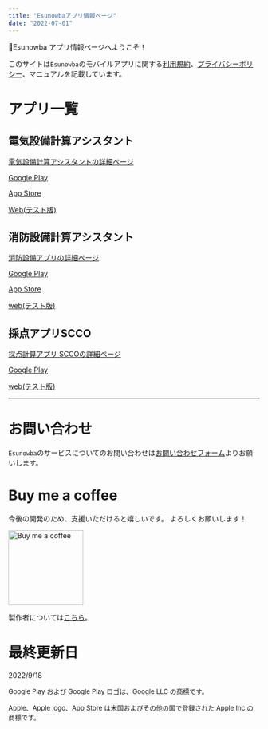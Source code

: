```yaml
---
title: "Esunowbaアプリ情報ページ"
date: "2022-07-01"
---
```


🐤Esunowba アプリ情報ページへようこそ！

このサイトは`Esunowba`のモバイルアプリに関する[利用規約](terms)、[プライバシーポリシー](privacypolicy)、マニュアルを記載しています。

# アプリ一覧

## 電気設備計算アシスタント

[電気設備計算アシスタントの詳細ページ](elec-calc-home)

[Google Play](https://play.google.com/store/apps/details?id=com.github.snova301.elec_calculator)

[App Store](https://apps.apple.com/jp/app/%E9%9B%BB%E6%B0%97%E8%A8%AD%E5%82%99%E8%A8%88%E7%AE%97%E3%82%A2%E3%82%B7%E3%82%B9%E3%82%BF%E3%83%B3%E3%83%88/id1632908753?itsct=apps_box_badge&amp;itscg=30200)

[Web(テスト版)](https://ewacdj-3936b.web.app/)

## 消防設備計算アシスタント

[消防設備アプリの詳細ページ](firefight-equip-home)

[Google Play](https://play.google.com/store/apps/details?id=com.github.snova301.firefight_equip)

[App Store](https://apps.apple.com/jp/app/%E6%B6%88%E9%98%B2%E8%A8%AD%E5%82%99%E8%A8%88%E7%AE%97%E3%82%A2%E3%82%B7%E3%82%B9%E3%82%BF%E3%83%B3%E3%83%88/id1641889672)

[web(テスト版)](https://firefight-equip-app.web.app/)

## 採点アプリSCCO

[採点計算アプリ SCCOの詳細ページ](scco-home)

[Google Play](https://play.google.com/store/apps/details?id=com.github.snova301.score_counter)

[web(テスト版)](https://scco-2df5d.web.app/)


---

# お問い合わせ

`Esunowba`のサービスについてのお問い合わせは[お問い合わせフォーム](https://forms.gle/6G7RaQP7uG7ufKSP8)よりお願いします。

# Buy me a coffee

今後の開発のため、支援いただけると嬉しいです。
よろしくお願いします！

<a href='https://www.buymeacoffee.com/snova301'><img alt='Buy me a coffee' src='./bmc-button.png' width='150'/></a>

製作者については[こちら](https://snova301.github.io/Portfolio/)。

# 最終更新日

2022/9/18

<font size="2">Google Play および Google Play ロゴは、Google LLC の商標です。</font>

<font size="2">Apple、Apple logo、App Store は米国およびその他の国で登録された Apple Inc.の商標です。</font>
